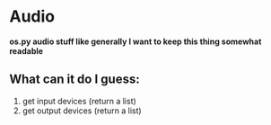 # Audio
**os.py audio stuff like generally I want to keep this thing somewhat readable**

## What can it do I guess:
1. get input devices (return a list)
2. get output devices (return a list)